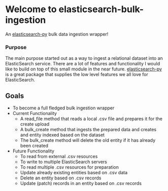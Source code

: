 # Welcome to elasticsearch-bulk-ingestion
An [elasticsearch-py](https://github.com/elastic/elasticsearch-py) bulk data ingestion wrapper!

### Purpose
The main purpose started out as a way to ingest a relational dataset into an ElasticSearch service.
There are a lot of features and functionality I would like to build on top of this small module in
the near future. [elasticsearch-py](https://github.com/elastic/elasticsearch-py) is a great package
that supplies the low level features we all love for ElasticSearch.

## Goals

* To become a full fledged bulk ingestion wrapper
* Current Functionality
    * A read_file method that reads a local .csv file and prepares it for the create upload
    * A bulk_create method that ingests the prepared data and creates and entity indexed based on the dataset
    * The bulk_create method will delete the old entity if it has already been created
* Future Functionality
    * To read from external .csv resources
    * To write to multiple ElasticSearch servers
    * To read multiple .csv resources for preparation
    * Update already existing entities based on .csv data
    * Delete an entity based on .csv records
    * Update (patch) records in an entity based on .csv records